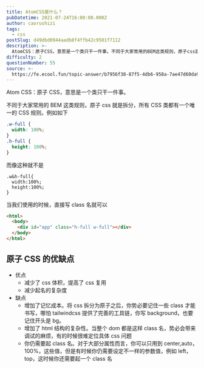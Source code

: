 ```yaml
---
title: AtomCSS是什么？
pubDatetime: 2021-07-24T16:00:00.000Z
author: caorushizi
tags:
  - css
postSlug: d49dbd0944aadb8f4ffb42c9501f7112
description: >-
  AtomCSS：原子CSS，意思是一个类只干一件事。不同于大家常用的BEM这类规则，原子css就是拆分，所有CSS类都有一个唯一的CSS规则。例如如下```css.w-full{width:100%;
difficulty: 2
questionNumber: 55
source: >-
  https://fe.ecool.fun/topic-answer/b7956f38-87f5-4db6-958a-7ae47d60da9b?orderBy=updateTime&order=desc&tagId=11
---
```


Atom CSS：原子 CSS，意思是一个类只干一件事。

不同于大家常用的 BEM 这类规则，原子 css 就是拆分，所有 CSS 类都有一个唯一的 CSS 规则。例如如下

```css
.w-full {
  width: 100%;
}
.h-full {
  height: 100%;
}
```

而像这种就不是

    .w&h-full{
      width:100%;
      height:100%;
    }

当我们使用的时候，直接写 class 名就可以

```html
<html>
  <body>
    <div id="app" class="h-full w-full"></div>
  </body>
</html>
```

## 原子 CSS 的优缺点

- 优点
  - 减少了 css 体积，提高了 css 复用
  - 减少起名的复杂度
- 缺点
  - 增加了记忆成本。将 css 拆分为原子之后，你势必要记住一些 class 才能书写，哪怕 tailwindcss 提供了完善的工具链，你写 background，也要记住开头是 bg。
  - 增加了 html 结构的复杂性。当整个 dom 都是这样 class 名，势必会带来调试的麻烦，有的时候很难定位具体 css 问题
  - 你仍需要起 class 名。对于大部分属性而言，你可以只用到 center,auto，100%，这些值，但是有时候你仍需要设定不一样的参数值，例如 left，top，这时候你还需要起一个 class 名
